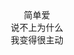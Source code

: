 <div style="text-align: center;">简单爱</div>

<div style="text-align: center;">说不上为什么</div>

<div style="text-align: center;">我变得很主动</div>

